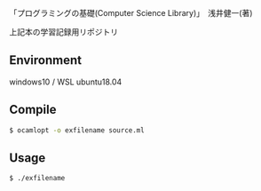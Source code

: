「プログラミングの基礎(Computer Science Library)」　浅井健一(著)

上記本の学習記録用リポジトリ

## Environment
windows10 / WSL ubuntu18.04

## Compile
```bash
$ ocamlopt -o exfilename source.ml
```

## Usage
```bash
$ ./exfilename
```